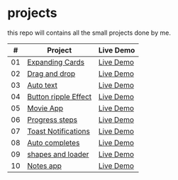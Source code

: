 # projects
this repo will contains all the small projects done by me.

|  #  | Project                                                                                                                     | Live Demo                                                                         |
| :-: | --------------------------------------------------------------------------------------------------------------------------- | --------------------------------------------------------------------------------- |
| 01  | [Expanding Cards](https://github.com/navag/projects/tree/main/expandingCards)                             | [Live Demo](https://navag.github.io/projects/expandingCards/)               |
| 02  | [Drag and drop](https://github.com/navag/projects/tree/main/dragNDrop)                             | [Live Demo](https://navag.github.io/projects/dragNDrop/)               |
| 03  | [Auto text](https://github.com/navag/projects/tree/main/autoTextEffect)                             | [Live Demo](https://navag.github.io/projects/autoTextEffect/)               |
| 04  | [Button ripple Effect](https://github.com/navag/projects/tree/main/buttonRippleEffect)                             | [Live Demo](https://navag.github.io/projects/buttonRippleEffect/)               |
| 05  | [Movie App](https://github.com/navag/projects/tree/main/movieApp)                             | [Live Demo](https://navag.github.io/projects/movieApp/)               |
| 06  | [Progress steps](https://github.com/navag/projects/tree/main/progressSteps)                             | [Live Demo](https://navag.github.io/projects/progressSteps/)               |
| 07  | [Toast Notifications](https://github.com/navag/projects/tree/main/toastNotification)                             | [Live Demo](https://navag.github.io/projects/toastNotification/)               |
| 08  | [Auto completes](https://github.com/navag/projects/tree/main/autoComplete)                             | [Live Demo](https://navag.github.io/projects/autoComplete/)               |
| 09  | [shapes and loader](https://github.com/navag/projects/tree/main/square)                             | [Live Demo](https://navag.github.io/projects/square/)               |
| 10  | [Notes app](https://github.com/navag/projects/tree/main/NotesApp)                             | [Live Demo](https://navag.github.io/projects/NotesApp/)               |
